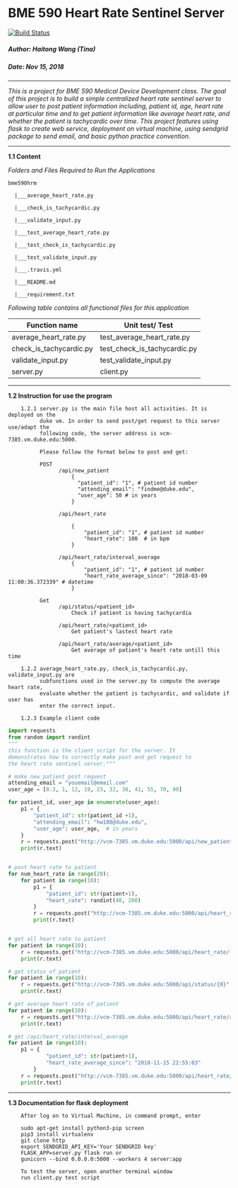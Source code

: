 # BME 590 Heart Rate Sentinel Server

[![Build Status](https://travis-ci.com/TinaHaitongWang/heart_rate_sentinel_server.svg?branch=master)](https://travis-ci.com/TinaHaitongWang/heart_rate_sentinel_server)

##### Author: Haitong Wang (Tina)
##### Date: Nov 15, 2018 

----

_This is a project for BME 590 Medical Device Development class. The goal of this 
project is to build a simple centralized heart rate sentinel server to allow user to post patient information 
including, patient id, age, heart rate at particular time and to get patient 
information like average heart rate, and whether the patient is tachycardic over time. This 
project features using flask to create web service, deployment on virtual machine, using sendgrid package to
send email, and basic python practice convention._

-----

**1.1 Content**

_Folders and Files Required to Run the Applications_

`bme590hrm` 
    
      |___average_heart_rate.py
 
      |___check_is_tachycardic.py 
  
      |___validate_input.py

      |___test_average_heart_rate.py
 
      |___test_check_is_tachycardic.py 
  
      |___test_validate_input.py      
      
      |___.travis.yml
      
      |___README.md
      
      |___requirement.txt
      
_Following table contains all functional files for this application_

 | Function name                             | Unit test/ Test                      |
 |-------------------------------------------|--------------------------------------|
 | average_heart_rate.py                     | test_average_heart_rate.py           |
 | check_is_tachycardic.py                   | test_check_is_tachycardic.py         |
 | validate_input.py                         | test_validate_input.py               |
 | server.py                                 | client.py                            |  
---

**1.2 Instruction for use the program**
        
        1.2.1 server.py is the main file host all activities. It is deployed on the 
              duke vm. In order to send post/get request to this server use/adapt the 
              following code, the server address is vcm-7385.vm.duke.edu:5000. 
              
              Please follow the format below to post and get: 
              
              POST  
                    /api/new_patient 
                        {
                          "patient_id": "1", # patient id number 
                          "attending_email": "findme@duke.edu", 
                          "user_age": 50 # in years
                        }
                    
                    /api/heart_rate
                    
                        {
                            "patient_id": "1", # patient id number 
                            "heart_rate": 100  # in bpm
                        }
                    
                    /api/heart_rate/interval_average
                        {
                            "patient_id": "1", # patient id number
                            "heart_rate_average_since": "2018-03-09 11:00:36.372339" # datetime
                        }
               
              Get 
                    /api/status/<patient_id>
                        Check if patient is having tachycardia
                    
                    /api/heart_rate/<patient_id>
                        Get patient's lastest heart rate 
                    
                    /api/heart_rate/average/<patient_id>
                        Get average of patient's heart rate untill this time
                               
        1.2.2 average_heart_rate.py, check_is_tachycardic.py, validate_input.py are 
              subfunctions used in the server.py to compute the average heart rate, 
              evaluate whether the patient is tachycardic, and validate if user has
              enter the correct input.
              
        1.2.3 Example client code 
       
```python
import requests
from random import randint
"""
this function is the client script for the server. It 
demonstrates how to correctly make post and get request to
the heart rate sentinel server."""

# make new patient post request
attending_email = "youemail@email.com"
user_age = [0.3, 1, 12, 19, 23, 32, 38, 41, 55, 70, 90]

for patient_id, user_age in enumerate(user_age):
    p1 = {
        "patient_id": str(patient_id +1),
        "attending_email": "hw188@duke.edu",
        "user_age": user_age,  # in years
    }
    r = requests.post("http://vcm-7385.vm.duke.edu:5000/api/new_patient", json=p1)
    print(r.text)


# post heart rate to patient
for num_heart_rate in range(20):
    for patient in range(10):
        p1 = {
            "patient_id": str(patient+1),
            "heart_rate": randint(40, 200)
        }
        r = requests.post("http://vcm-7385.vm.duke.edu:5000/api/heart_rate", json=p1)
        print(r.text)


# get all heart rate to patient
for patient in range(10):
    r = requests.get("http://vcm-7385.vm.duke.edu:5000/api/heart_rate/{0}".format(patient+1))
    print(r.text)

# get status of patient
for patient in range(10):
    r = requests.get("http://vcm-7385.vm.duke.edu:5000/api/status/{0}".format(patient+1))
    print(r.text)

# get average heart rate of patient
for patient in range(10):
    r = requests.get("http://vcm-7385.vm.duke.edu:5000/api/heart_rate/average/{0}".format(patient+1))
    print(r.text)

# get /api/heart_rate/interval_average
for patient in range(10):
    p1 = {
            "patient_id": str(patient+1),
            "heart_rate_average_since": "2018-11-15 22:55:03"
        }
    r = requests.post("http://vcm-7385.vm.duke.edu:5000/api/heart_rate/interval_average", json=p1)
    print(r.text)

```
           
---

**1.3 Documentation for flask deployment**
        
        After log on to Virtual Machine, in command prompt, enter
        
        sudo apt-get install python3-pip screen
        pip3 install virtualenv
        git clone http 
        export SENDGRID_API_KEY='Your SENDGRID key'
        FLASK_APP=server.py flask run or 
        gunicorn --bind 0.0.0.0:5000 --workers 4 server:app
        
        To test the server, open another terminal window 
        run client.py test script 
        
        
        
